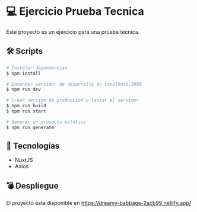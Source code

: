 # 💻 Ejercicio Prueba Tecnica

Este proyecto es un ejercicio para una prueba técnica.

## 🛠 Scripts

```bash
# Instalar dependencias
$ npm install

# Encender servidor de desarrollo en localhost:3000
$ npm run dev

# Crear version de producción y lanzar el servidor
$ npm run build
$ npm run start

# Generar un proyecto estatico
$ npm run generate
```

## 💎 Tecnologías

- NuxtJS
- Axios

## 💣 Despliegue

El proyecto esta disponible en https://dreamy-babbage-2acb99.netlify.app/
